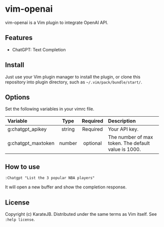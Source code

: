 # vim-openai

vim-openai is a Vim plugin to integrate OpenAI API.

## Features

- ChatGPT: Text Completion

## Install

Just use your Vim plugin manager to install the plugin, or clone this repository into plugin directory, such as `~/.vim/pack/bundle/start/`.

## Options

Set the following variables in your vimrc file.

| Variable | Type | Required | Description |
|:---------|:----:|:--------:|:------------|
| g:chatgpt_apikey | string | Required | Your API key. |
| g:chatgpt_maxtoken | number | optional | The number of max token. The default value is 1000. |


## How to use

```
:Chatgpt "List the 3 popular NBA players"
```

It will open a new buffer and show the completion response.


## License

Copyright (c) KarateJB. Distributed under the same terms as Vim itself. See `:help license`.
